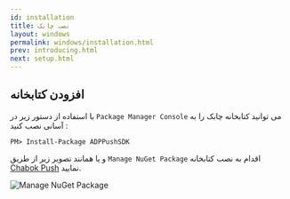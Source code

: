 ```yaml
---
id: installation
title: نصب چابک
layout: windows
permalink: windows/installation.html
prev: introducing.html
next: setup.html
---
```


## افزودن کتابخانه

 با استفاده از دستور زیر در `Package Manager Console` می توانید کتابخانه چابک را به آسانی نصب کنید :

``` 
PM> Install-Package ADPPushSDK
```

و یا همانند تصویر زیر از طریق `Manage NuGet Package` اقدام به نصب کتابخانه [Chabok Push](https://www.nuget.org/packages/ADPPushSDK) نمایید.

![Manage NuGet Package](http://uupload.ir/files/cuo4_nuget_package_manager.png)
